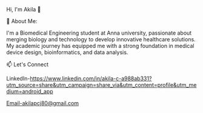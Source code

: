 Hi, I'm Akila 👋

🚀 About Me:

I'm a Biomedical Engineering student at Anna university, passionate about merging biology and technology to develop innovative healthcare solutions. My academic journey has equipped me with a strong foundation in medical device design, bioinformatics, and data analysis.

📫 Let's Connect

LinkedIn-https://www.linkedin.com/in/akila-c-a988ab331?utm_source=share&utm_campaign=share_via&utm_content=profile&utm_medium=android_app

Email-akilapcj80@gmail.com

